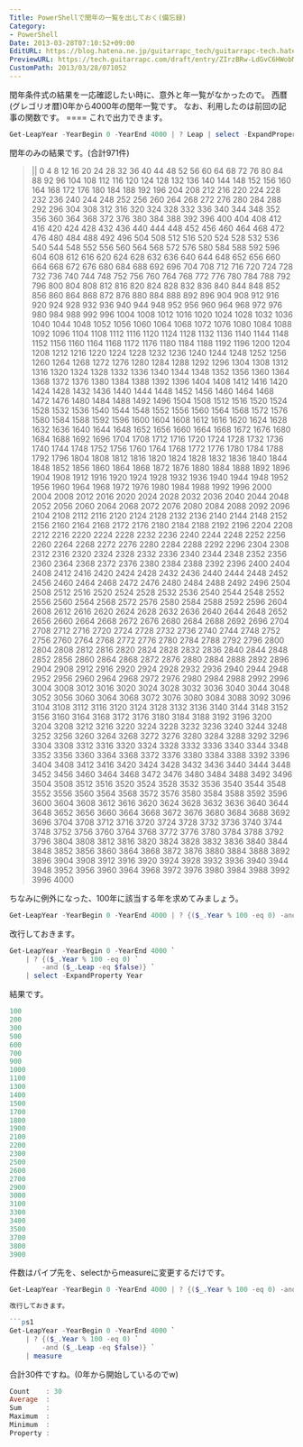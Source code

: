 ```yaml
---
Title: PowerShellで閏年の一覧を出しておく(備忘録)
Category:
- PowerShell
Date: 2013-03-28T07:10:52+09:00
EditURL: https://blog.hatena.ne.jp/guitarrapc_tech/guitarrapc-tech.hatenablog.com/atom/entry/6802418398340423968
PreviewURL: https://tech.guitarrapc.com/draft/entry/ZIrzBRw-LdGvC6HWobMlUwcQpTw
CustomPath: 2013/03/28/071052
---
```


<!--
Date: 2013-03-28T07:10:52+09:00
URL: https://tech.guitarrapc.com/entry/2013/03/28/071052
-->

閏年条件式の結果を一応確認したい時に、意外と年一覧がなかったので。 西暦(グレゴリオ暦)0年から4000年の閏年一覧です。 なお、利用したのは前回の記事の関数です。 ==== これで出力できます。

```ps1
Get-LeapYear -YearBegin 0 -YearEnd 4000 | ? Leap | select -ExpandProperty Year
```

閏年のみの結果です。(合計971件)
>|| 0 4 8 12 16 20 24 28 32 36 40 44 48 52 56 60 64 68 72 76 80 84 88 92 96 104 108 112 116 120 124 128 132 136 140 144 148 152 156 160 164 168 172 176 180 184 188 192 196 204 208 212 216 220 224 228 232 236 240 244 248 252 256 260 264 268 272 276 280 284 288 292 296 304 308 312 316 320 324 328 332 336 340 344 348 352 356 360 364 368 372 376 380 384 388 392 396 400 404 408 412 416 420 424 428 432 436 440 444 448 452 456 460 464 468 472 476 480 484 488 492 496 504 508 512 516 520 524 528 532 536 540 544 548 552 556 560 564 568 572 576 580 584 588 592 596 604 608 612 616 620 624 628 632 636 640 644 648 652 656 660 664 668 672 676 680 684 688 692 696 704 708 712 716 720 724 728 732 736 740 744 748 752 756 760 764 768 772 776 780 784 788 792 796 800 804 808 812 816 820 824 828 832 836 840 844 848 852 856 860 864 868 872 876 880 884 888 892 896 904 908 912 916 920 924 928 932 936 940 944 948 952 956 960 964 968 972 976 980 984 988 992 996 1004 1008 1012 1016 1020 1024 1028 1032 1036 1040 1044 1048 1052 1056 1060 1064 1068 1072 1076 1080 1084 1088 1092 1096 1104 1108 1112 1116 1120 1124 1128 1132 1136 1140 1144 1148 1152 1156 1160 1164 1168 1172 1176 1180 1184 1188 1192 1196 1200 1204 1208 1212 1216 1220 1224 1228 1232 1236 1240 1244 1248 1252 1256 1260 1264 1268 1272 1276 1280 1284 1288 1292 1296 1304 1308 1312 1316 1320 1324 1328 1332 1336 1340 1344 1348 1352 1356 1360 1364 1368 1372 1376 1380 1384 1388 1392 1396 1404 1408 1412 1416 1420 1424 1428 1432 1436 1440 1444 1448 1452 1456 1460 1464 1468 1472 1476 1480 1484 1488 1492 1496 1504 1508 1512 1516 1520 1524 1528 1532 1536 1540 1544 1548 1552 1556 1560 1564 1568 1572 1576 1580 1584 1588 1592 1596 1600 1604 1608 1612 1616 1620 1624 1628 1632 1636 1640 1644 1648 1652 1656 1660 1664 1668 1672 1676 1680 1684 1688 1692 1696 1704 1708 1712 1716 1720 1724 1728 1732 1736 1740 1744 1748 1752 1756 1760 1764 1768 1772 1776 1780 1784 1788 1792 1796 1804 1808 1812 1816 1820 1824 1828 1832 1836 1840 1844 1848 1852 1856 1860 1864 1868 1872 1876 1880 1884 1888 1892 1896 1904 1908 1912 1916 1920 1924 1928 1932 1936 1940 1944 1948 1952 1956 1960 1964 1968 1972 1976 1980 1984 1988 1992 1996 2000 2004 2008 2012 2016 2020 2024 2028 2032 2036 2040 2044 2048 2052 2056 2060 2064 2068 2072 2076 2080 2084 2088 2092 2096 2104 2108 2112 2116 2120 2124 2128 2132 2136 2140 2144 2148 2152 2156 2160 2164 2168 2172 2176 2180 2184 2188 2192 2196 2204 2208 2212 2216 2220 2224 2228 2232 2236 2240 2244 2248 2252 2256 2260 2264 2268 2272 2276 2280 2284 2288 2292 2296 2304 2308 2312 2316 2320 2324 2328 2332 2336 2340 2344 2348 2352 2356 2360 2364 2368 2372 2376 2380 2384 2388 2392 2396 2400 2404 2408 2412 2416 2420 2424 2428 2432 2436 2440 2444 2448 2452 2456 2460 2464 2468 2472 2476 2480 2484 2488 2492 2496 2504 2508 2512 2516 2520 2524 2528 2532 2536 2540 2544 2548 2552 2556 2560 2564 2568 2572 2576 2580 2584 2588 2592 2596 2604 2608 2612 2616 2620 2624 2628 2632 2636 2640 2644 2648 2652 2656 2660 2664 2668 2672 2676 2680 2684 2688 2692 2696 2704 2708 2712 2716 2720 2724 2728 2732 2736 2740 2744 2748 2752 2756 2760 2764 2768 2772 2776 2780 2784 2788 2792 2796 2800 2804 2808 2812 2816 2820 2824 2828 2832 2836 2840 2844 2848 2852 2856 2860 2864 2868 2872 2876 2880 2884 2888 2892 2896 2904 2908 2912 2916 2920 2924 2928 2932 2936 2940 2944 2948 2952 2956 2960 2964 2968 2972 2976 2980 2984 2988 2992 2996 3004 3008 3012 3016 3020 3024 3028 3032 3036 3040 3044 3048 3052 3056 3060 3064 3068 3072 3076 3080 3084 3088 3092 3096 3104 3108 3112 3116 3120 3124 3128 3132 3136 3140 3144 3148 3152 3156 3160 3164 3168 3172 3176 3180 3184 3188 3192 3196 3200 3204 3208 3212 3216 3220 3224 3228 3232 3236 3240 3244 3248 3252 3256 3260 3264 3268 3272 3276 3280 3284 3288 3292 3296 3304 3308 3312 3316 3320 3324 3328 3332 3336 3340 3344 3348 3352 3356 3360 3364 3368 3372 3376 3380 3384 3388 3392 3396 3404 3408 3412 3416 3420 3424 3428 3432 3436 3440 3444 3448 3452 3456 3460 3464 3468 3472 3476 3480 3484 3488 3492 3496 3504 3508 3512 3516 3520 3524 3528 3532 3536 3540 3544 3548 3552 3556 3560 3564 3568 3572 3576 3580 3584 3588 3592 3596 3600 3604 3608 3612 3616 3620 3624 3628 3632 3636 3640 3644 3648 3652 3656 3660 3664 3668 3672 3676 3680 3684 3688 3692 3696 3704 3708 3712 3716 3720 3724 3728 3732 3736 3740 3744 3748 3752 3756 3760 3764 3768 3772 3776 3780 3784 3788 3792 3796 3804 3808 3812 3816 3820 3824 3828 3832 3836 3840 3844 3848 3852 3856 3860 3864 3868 3872 3876 3880 3884 3888 3892 3896 3904 3908 3912 3916 3920 3924 3928 3932 3936 3940 3944 3948 3952 3956 3960 3964 3968 3972 3976 3980 3984 3988 3992 3996 4000

ちなみに例外になった、100年に該当する年を求めてみましょう。

```ps1
Get-LeapYear -YearBegin 0 -YearEnd 4000 | ? {($_.Year % 100 -eq 0) -and ($_.Leap -eq $false)} | select -ExpandProperty Year
```

改行しておきます。

```ps1
Get-LeapYear -YearBegin 0 -YearEnd 4000 `
    | ? {($_.Year % 100 -eq 0) `
        -and ($_.Leap -eq $false)} `
    | select -ExpandProperty Year
```

結果です。

```ps1
100
200
300
500
600
700
900
1000
1100
1300
1400
1500
1700
1800
1900
2100
2200
2300
2500
2600
2700
2900
3000
3100
3300
3400
3500
3700
3800
3900
```

件数はパイプ先を、selectからmeasureに変更するだけです。

```ps1
Get-LeapYear -YearBegin 0 -YearEnd 4000 | ? {($_.Year % 100 -eq 0) -and ($_.Leap -eq $false)} | measure```

改行しておきます。

```ps1
Get-LeapYear -YearBegin 0 -YearEnd 4000 `
    | ? {($_.Year % 100 -eq 0) `
        -and ($_.Leap -eq $false)} `
    | measure
```

合計30件ですね。(0年から開始しているのでw)

```ps1
Count    : 30
Average  :
Sum      :
Maximum  :
Minimum  :
Property :
```
